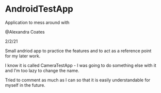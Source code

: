 # AndroidTestApp
Application to mess around with


@Alexandra Coates

2/2/21

Small andriod app to practice the features and to act as a reference point for my later work.

I know it is called CameraTestApp - I was going to do something else with it and I'm too lazy to change the name. 

Tried to comment as much as I can so that it is easily understandable for myself in the future. 


